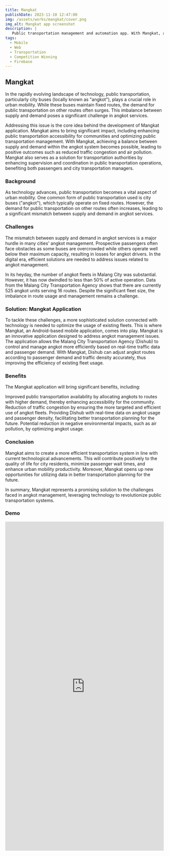 ```yaml
---
title: Mangkat
publishDate: 2023-11-10 12:47:00
img: /assets/works/mangkat/cover.png
img_alt: Mangkat app screenshot
description: |
   Public transportation management and automation app. With Mangkat, a fleet of cars or buses can be assigned to a line automatically and dynamically in real-time based on the crowd and other factors. 
tags:
  - Mobile
  - Web
  - Transportation
  - Competition Winning
  - Firebase
---
```


## Mangkat

In the rapidly evolving landscape of technology, public transportation, particularly city buses (locally known as "angkot"), plays a crucial role in urban mobility. While these buses maintain fixed routes, the demand for public transportation on other routes often surges. This imbalance between supply and demand poses a significant challenge in angkot services.

Addressing this issue is the core idea behind the development of Mangkat application. Mangkat aims to bring significant impact, including enhancing public transportation accessibility for communities and optimizing public transportation management. With Mangkat, achieving a balance between supply and demand within the angkot system becomes possible, leading to positive outcomes such as reduced traffic congestion and air pollution. Mangkat also serves as a solution for transportation authorities by enhancing supervision and coordination in public transportation operations, benefiting both passengers and city transportation managers.

### Background

As technology advances, public transportation becomes a vital aspect of urban mobility. One common form of public transportation used is city buses ("angkot"), which typically operate on fixed routes. However, the demand for public transportation on other routes often increases, leading to a significant mismatch between supply and demand in angkot services.

### Challenges

The mismatch between supply and demand in angkot services is a major hurdle in many cities' angkot management. Prospective passengers often face obstacles as some buses are overcrowded while others operate well below their maximum capacity, resulting in losses for angkot drivers. In the digital era, efficient solutions are needed to address issues related to angkot management.

In its heyday, the number of angkot fleets in Malang City was substantial. However, it has now dwindled to less than 50% of active operation. Data from the Malang City Transportation Agency shows that there are currently 525 angkot units serving 16 routes. Despite the significant fleet size, the imbalance in route usage and management remains a challenge.

### Solution: Mangkat Application

To tackle these challenges, a more sophisticated solution connected with technology is needed to optimize the usage of existing fleets. This is where Mangkat, an Android-based mobile application, comes into play. Mangkat is an innovative application designed to address angkot management issues. The application allows the Malang City Transportation Agency (Dishub) to control and manage angkot more efficiently based on real-time traffic data and passenger demand. With Mangkat, Dishub can adjust angkot routes according to passenger demand and traffic density accurately, thus improving the efficiency of existing fleet usage.

### Benefits

The Mangkat application will bring significant benefits, including:

Improved public transportation availability by allocating angkots to routes with higher demand, thereby enhancing accessibility for the community.
Reduction of traffic congestion by ensuring the more targeted and efficient use of angkot fleets.
Providing Dishub with real-time data on angkot usage and passenger density, facilitating better transportation planning for the future.
Potential reduction in negative environmental impacts, such as air pollution, by optimizing angkot usage.

### Conclusion

Mangkat aims to create a more efficient transportation system in line with current technological advancements. This will contribute positively to the quality of life for city residents, minimize passenger wait times, and enhance urban mobility productivity. Moreover, Mangkat opens up new opportunities for utilizing data in better transportation planning for the future.

In summary, Mangkat represents a promising solution to the challenges faced in angkot management, leveraging technology to revolutionize public transportation systems.

### Demo

<iframe src="https://www.linkedin.com/embed/feed/update/urn:li:ugcPost:7188752199571726337" height="1043" width="100%" frameborder="0" allowfullscreen="" title="Embedded post"></iframe>

<br>